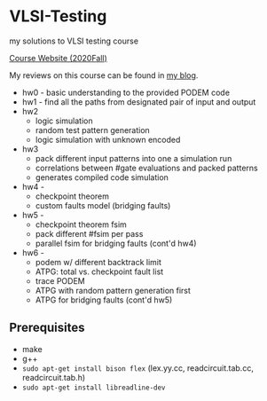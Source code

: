 # VLSI-Testing

my solutions to VLSI testing course

[Course Website \(2020Fall\)](http://tiger.ee.nctu.edu.tw/course/Testing2020Fall/schedule.html)

My reviews on this course can be found in [my blog](https://blog.cchenglo.com/posts/nctu/vlsi-testing/).

* hw0 - basic understanding to the provided PODEM code
* hw1 - find all the paths from designated pair of input and output
* hw2
  * logic simulation
  * random test pattern generation
  * logic simulation with unknown encoded
* hw3
  * pack different input patterns into one a simulation run
  * correlations between \#gate evaluations and packed patterns
  *  generates compiled code simulation
* hw4 - 
  * checkpoint theorem
  * custom faults model (bridging faults)
* hw5 - 
  * checkpoint theorem fsim
  * pack different \#fsim per pass
  * parallel fsim for bridging faults (cont'd hw4)
* hw6 - 
  * podem w/ different backtrack limit
  * ATPG: total vs. checkpoint fault list
  * trace PODEM
  * ATPG with random pattern generation first
  * ATPG for bridging faults (cont'd hw5)

## Prerequisites

* make
* g++
* `sudo apt-get install bison flex` (lex.yy.cc, readcircuit.tab.cc, readcircuit.tab.h)
* `sudo apt-get install libreadline-dev`


